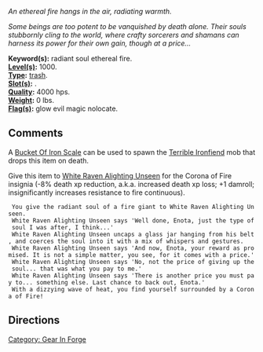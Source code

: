 *An ethereal fire hangs in the air, radiating warmth.*

*Some beings are too potent to be vanquished by death alone. Their souls
stubbornly cling to the world, where crafty sorcerers and shamans can
harness its power for their own gain, though at a price...*

**Keyword(s):** radiant soul ethereal fire.  
**[Level(s)](Object_Level.md "wikilink"):** 1000.  
**[Type](:Category:_Object_Types.md "wikilink"):**
[trash](:Category:_Trash.md "wikilink").  
**[Slot(s)](Object_Slots.md "wikilink"):** .  
**[Quality](Object_Quality.md "wikilink"):** 4000 hps.  
**[Weight](Object_Weight.md "wikilink"):** 0 lbs.  
**[Flag(s)](:Category:_Object_Flags.md "wikilink"):** glow evil magic
nolocate.  

## Comments

A [Bucket Of Iron Scale](Bucket_Of_Iron_Scale "wikilink") can be used to
spawn the [Terrible Ironfiend](Terrible_Ironfiend "wikilink") mob that
drops this item on death.

Give this item to [White Raven Alighting
Unseen](White_Raven_Alighting_Unseen "wikilink") for the Corona of Fire
insignia (-8% death xp reduction, a.k.a. increased death xp loss; +1
damroll; insignificantly increases resistance to fire continuous).

` You give the radiant soul of a fire giant to White Raven Alighting Unseen.`  
` White Raven Alighting Unseen says 'Well done, Enota, just the type of soul I was after, I think...'`  
` White Raven Alighting Unseen uncaps a glass jar hanging from his belt, and coerces the soul into it with a mix of whispers and gestures.`  
` White Raven Alighting Unseen says 'And now, Enota, your reward as promised. It is not a simple matter, you see, for it comes with a price.'`  
` White Raven Alighting Unseen says 'No, not the price of giving up the soul... that was what you pay to me.' `  
` White Raven Alighting Unseen says 'There is another price you must pay to... something else. Last chance to back out, Enota.'`  
` With a dizzying wave of heat, you find yourself surrounded by a Corona of Fire!`

## Directions

[Category: Gear In Forge](Category:_Gear_In_Forge "wikilink")

